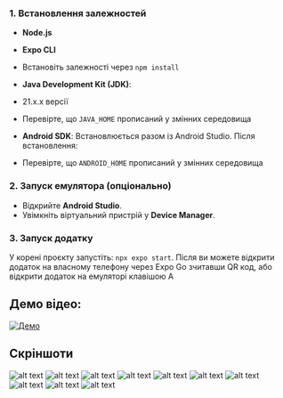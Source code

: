 ### 1. Встановлення залежностей
- **Node.js**
- **Expo CLI**
- Встановіть залежності через `npm install`

- **Java Development Kit (JDK)**: 
- 21.х.х версії
- Перевірте, що `JAVA_HOME` прописаний у змінних середовища

- **Android SDK**:
Встановлюється разом із Android Studio. Після встановлення:
- Перевірте, що `ANDROID_HOME` прописаний у змінних середовища

### 2. Запуск емулятора (опціонально)
- Відкрийте **Android Studio**.
- Увімкніть віртуальний пристрій у **Device Manager**.

### 3. Запуск додатку
У корені проєкту запустіть: `npx expo start`. Після ви можете відкрити додаток на власному телефону через Expo Go зчитавши QR код, або відкрити додаток на емуляторі клавішою А

## Демо відео:
[![Демо](media/preview.png)](https://drive.google.com/file/d/1Nz-RaOakTTlpNGS5M7k0-hziVuGIgO-F/view?usp=sharing)

## Скріншоти
![alt text](./screenshots/dbRules.png)
![alt text](./screenshots/dbStructure.png)
![alt text](./screenshots/login.png)
![alt text](./screenshots/register.png)
![alt text](./screenshots/profile+posts.png)
![alt text](./screenshots/profileDelete.png)
![alt text](./screenshots/profileEdit.png)
![alt text](./screenshots/postCreate.png)
![alt text](./screenshots/postEdit.png)
![alt text](./screenshots/youCanEditDeleteOnlyYourPosts.png)
